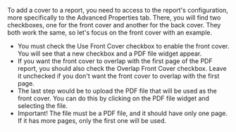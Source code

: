 To add a cover to a report, you need to access to the report's
configuration, more specifically to the Advanced Properties tab. There,
you will find two checkboxes, one for the front cover and another for
the back cover. They both work the same, so let's focus on the front
cover with an example.

- You must check the Use Front Cover checkbox to enable the front cover.
  You will see that a new checkbox and a PDF file widget appear.
- If you want the front cover to overlap with the first page of the PDF
  report, you should also check the Overlap Front Cover checkbox. Leave
  it unchecked if you don't want the front cover to overlap with the
  first page.
- The last step would be to upload the PDF file that will be used as the
  front cover. You can do this by clicking on the PDF file widget and
  selecting the file.
- Important! The file must be a PDF file, and it should have only one
  page. If it has more pages, only the first one will be used.
